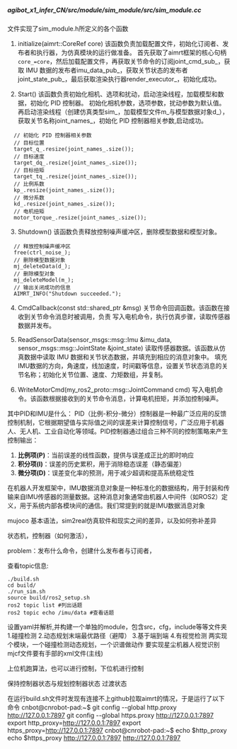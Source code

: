 
##### agibot_x1_infer_CN/src/module/sim_module/src/sim_module.cc
文件实现了sim_module.h所定义的各个函数

1. initialize(aimrt::CoreRef core)
该函数负责加载配置文件，初始化订阅者、发布者和执行器，为仿真模块的运行做准备。
首先获取了aimrt框架的核心句柄`core_=core`，然后加载配置文件，再获取关节命令的订阅joint_cmd_sub_，获取 IMU 数据的发布者imu_data_pub_，获取关节状态的发布者joint_state_pub_，最后获取渲染执行器render_executor_，初始化成功。

2. Start()
该函数负责初始化相机、选项和扰动，启动渲染线程，加载模型和数据，初始化 PID 控制器。
初始化相机参数，选项参数，扰动参数为默认值。再启动渲染线程（创建仿真类型sim_，加载模型文件m_与模型数据对象d_），获取关节名称joint_names_，初始化 PID 控制器相关参数,启动成功。
```
  // 初始化 PID 控制器相关参数
  // 目标位置
  target_q_.resize(joint_names_.size());
  // 目标速度
  target_dq_.resize(joint_names_.size());
  // 目标扭矩
  target_tq_.resize(joint_names_.size());
  // 比例系数
  kp_.resize(joint_names_.size());
  // 微分系数
  kd_.resize(joint_names_.size());
  // 电机扭矩
  motor_torque_.resize(joint_names_.size());
```

3. Shutdown()
该函数负责释放控制噪声缓冲区，删除模型数据和模型对象。
```
  // 释放控制噪声缓冲区
  free(ctrl_noise_);
  // 删除模型数据对象
  mj_deleteData(d_);
  // 删除模型对象
  mj_deleteModel(m_);
  // 输出关闭成功的信息
  AIMRT_INFO("Shutdown succeeded.");
```

4. CmdCallback(const std::shared_ptr<const my_ros2_proto::msg::JointCommand> &msg)
关节命令回调函数。该函数在接收到关节命令消息时被调用，负责 写入电机命令，执行仿真步骤，读取传感器数据并发布。

5. ReadSensorData(sensor_msgs::msg::Imu &imu_data, sensor_msgs::msg::JointState &joint_state)
读取传感器数据。该函数从仿真数据中读取 IMU 数据和关节状态数据，并填充到相应的消息对象中。
填充IMU数据的方向，角速度，线加速度，时间戳等信息，设置关节状态消息的关节名称；初始化关节位置、速度、力矩数组，并复制。

6. WriteMotorCmd(my_ros2_proto::msg::JointCommand cmd)
写入电机命令。该函数根据接收到的关节命令消息，计算电机扭矩，并添加控制噪声。

其中PID和IMU是什么：
PID（比例-积分-微分）控制器是一种最广泛应用的反馈控制机制，它根据期望值与实际值之间的误差来计算控制信号，广泛应用于机器人、无人机、工业自动化等领域。PID控制器通过组合三种不同的控制策略来产生控制输出：
1. **比例项(P)**：当前误差的线性函数，提供与误差成正比的即时响应
2. **积分项(I)**：误差的历史累积，用于消除稳态误差（静态偏差）
3. **微分项(D)**：误差变化率的预测，用于减少超调和提高系统稳定性

在机器人开发框架中，IMU数据消息对象是一种标准化的数据结构，用于封装和传输来自IMU传感器的测量数据。这种消息对象通常由机器人中间件（如ROS2）定义，用于系统内部各模块间的通信。我们常提到的就是IMU数据消息对象


mujoco 基本语法，sim2real仿真软件和现实之间的差异，以及如何弥补差异


状态机，控制器（如何激活），

problem：发布什么命令，创建什么发布者与订阅者，

查看topic信息:
```
./build.sh
cd build/
./run_sim.sh
source build/ros2_setup.sh
ros2 topic list #列出话题
ros2 topic echo /imu/data #查看话题
```
设置yaml并解析,并构建一个单独的module，包含src，cfg，include等等文件夹
1.碰撞检测  2.动态规划末端最优路径（避障）  3.基于端到端 4.有视觉检测
两实现个模块，一个碰撞检测动态规划，一个识谱做动作
要实现星尘机器人视觉识别
mjcf文件要有手部的xml文件(主线)

上位机跑算法，也可以进行控制，下位机进行控制

保持控制器状态与规划控制器状态 过渡状态

在运行build.sh文件时发现有连接不上github拉取aimrt的情况，于是运行了以下命令
cnbot@cnrobot-pad:~$ git config --global http.proxy http://127.0.0.1:7897
git config --global https.proxy http://127.0.0.1:7897
export http_proxy=http://127.0.0.1:7897
export https_proxy=http://127.0.0.1:7897
cnbot@cnrobot-pad:~$ echo $http_proxy
echo $https_proxy
http://127.0.0.1:7897
http://127.0.0.1:7897
